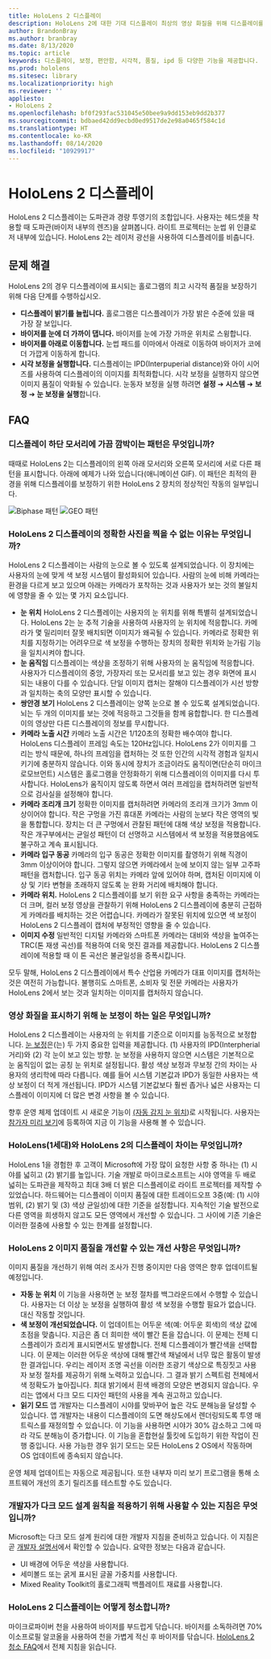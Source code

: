 ```yaml
---
title: HoloLens 2 디스플레이
description: HoloLens 2에 대한 기대 디스플레이 최상의 영상 화질을 위해 디스플레이를 구성하기 위한 지침입니다.
author: BrandonBray
ms.author: branbray
ms.date: 8/13/2020
ms.topic: article
keywords: 디스플레이, 보정, 편안함, 시각적, 품질, ipd 등 다양한 기능을 제공합니다.
ms.prod: hololens
ms.sitesec: library
ms.localizationpriority: high
ms.reviewer: ''
appliesto:
- HoloLens 2
ms.openlocfilehash: bf0f293fac531045e50bee9a9dd153eb9dd2b377
ms.sourcegitcommit: bdbaed42dd9ecbd0ed9517de2e98a0465f584c1d
ms.translationtype: HT
ms.contentlocale: ko-KR
ms.lasthandoff: 08/14/2020
ms.locfileid: "10929917"
---
```

# HoloLens 2 디스플레이

HoloLens 2 디스플레이는 도파관과 경량 투영기의 조합입니다. 사용자는 헤드셋을 착용할 때 도파관(바이저 내부의 렌즈)을 살펴봅니다. 라이트 프로젝터는 눈썹 위 인클로저 내부에 있습니다. HoloLens 2는 레이저 광선을 사용하여 디스플레이를 비춥니다.

## 문제 해결

HoloLens 2의 경우 디스플레이에 표시되는 홀로그램의 최고 시각적 품질을 보장하기 위해 다음 단계를 수행하십시오.

* **디스플레이 밝기를 늘립니다.** 홀로그램은 디스플레이가 가장 밝은 수준에 있을 때 가장 잘 보입니다.
* **바이저를 눈에 더 가까이 댑니다.** 바이저를 눈에 가장 가까운 위치로 스윙합니다.
* **바이저를 아래로 이동합니다.** 눈썹 패드를 이마에서 아래로 이동하여 바이저가 코에 더 가깝게 이동하게 합니다.
* **시각 보정을 실행합니다.** 디스플레이는 IPD(Interpuperial distance)와 아이 시어즈를 사용하여 디스플레이의 이미지를 최적화합니다. 시각 보정을 실행하지 않으면 이미지 품질이 악화될 수 있습니다. 눈동자 보정을 실행 하려면 **설정** ➔ **시스템** ➔ **보정** ➔ **눈 보정을 실행**합니다.

## FAQ

### 디스플레이 하단 모서리에 가끔 깜박이는 패턴은 무엇입니까?

때때로 HoloLens 2는 디스플레이의 왼쪽 아래 모서리와 오른쪽 모서리에 서로 다른 패턴을 표시합니다. 아래에 예제가 나와 있습니다(애니메이션 GIF). 이 패턴은 최적의 환경을 위해 디스플레이를 보정하기 위한 HoloLens 2 장치의 정상적인 작동의 일부입니다.

![Biphase 패턴](./images/DAT-Biphase-Fiducial.gif) ![GEO 패턴](./images/DAT-GEO-Fiducial.gif)

### HoloLens 2 디스플레이의 정확한 사진을 찍을 수 없는 이유는 무엇입니까?

HoloLens 2 디스플레이는 사람의 눈으로 볼 수 있도록 설계되었습니다. 이 장치에는 사용자의 눈에 맞게 색 보정 시스템이 활성화되어 있습니다. 사람의 눈에 비해 카메라는 환경을 다르게 보고 있으며 아래는 카메라가 포착하는 것과 사용자가 보는 것의 불일치에 영향을 줄 수 있는 몇 가지 요소입니다.

* **눈 위치** HoloLens 2 디스플레이는 사용자의 눈 위치를 위해 특별히 설계되었습니다. HoloLens 2는 눈 추적 기술을 사용하여 사용자의 눈 위치에 적응합니다. 카메라가 몇 밀리미터 잘못 배치되면 이미지가 왜곡될 수 있습니다. 카메라로 정확한 위치를 지정하기는 어려우므로 색 보정을 수행하는 장치의 정확한 위치와 눈가림 기능을 일치시켜야 합니다.
* **눈 움직임** 디스플레이는 색상을 조정하기 위해 사용자의 눈 움직임에 적응합니다. 사용자가 디스플레이의 중앙, 가장자리 또는 모서리를 보고 있는 경우 화면에 표시되는 내용이 다를 수 있습니다. 단일 이미지 캡처는 잘해야 디스플레이가 시선 방향과 일치하는 축의 모양만 표시할 수 있습니다.
* **쌍안경 보기** HoloLens 2 디스플레이는 양쪽 눈으로 볼 수 있도록 설계되었습니다. 뇌는 두 개의 이미지를 보는 것에 적응하고 그것들을 함께 융합합니다. 한 디스플레이의 영상만 다른 디스플레이의 정보를 무시합니다.
* **카메라 노출 시간** 카메라 노출 시간은 1/120초의 정확한 배수여야 합니다. HoloLens 디스플레이 프레임 속도는 120Hz입니다. HoloLens 2가 이미지를 그리는 방식 때문에, 하나의 프레임을 캡처하는 것 또한 인간의 시각적 경험과 일치시키기에 충분하지 않습니다. 이와 동시에 장치가 조금이라도 움직이면(단순히 마이크로모브먼트) 시스템은 홀로그램을 안정화하기 위해 디스플레이의 이미지를 다시 투사합니다. HoloLens가 움직이지 않도록 하면서 여러 프레임을 캡처하려면 일반적으로 검사실을 설정해야 합니다.
* **카메라 조리개 크기** 정확한 이미지를 캡처하려면 카메라의 조리개 크기가 3mm 이상이어야 합니다. 작은 구멍을 가진 휴대폰 카메라는 사람의 눈보다 작은 영역의 빛을 통합합니다. 장치는 더 큰 구멍에서 관찰된 패턴에 대해 색상 보정을 적용합니다. 작은 개구부에서는 균일성 패턴이 더 선명하고 시스템에서 색 보정을 적용했음에도 불구하고 계속 표시됩니다.
* **카메라 입구 동공** 카메라의 입구 동공은 정확한 이미지를 촬영하기 위해 직경이 3mm 이상이어야 합니다. 그렇지 않으면 카메라에서 눈에 보이지 않는 일부 고주파 패턴을 캡처합니다. 입구 동공 위치는 카메라 앞에 있어야 하며, 캡처된 이미지에 이상 및 기타 변형을 초래하지 않도록 눈 완화 거리에 배치해야 합니다.
* **카메라 위치.** HoloLens 2 디스플레이를 보기 위한 요구 사항을 충족하는 카메라는 더 크며, 컬러 보정 영상을 관찰하기 위해 HoloLens 2 디스플레이에 충분히 근접하게 카메라를 배치하는 것은 어렵습니다. 카메라가 잘못된 위치에 있으면 색 보정이 HoloLens 2 디스플레이 캡처에 부정적인 영향을 줄 수 있습니다.
* **이미지 수정** 일반적인 디지털 카메라와 스마트폰 카메라는 대비와 색상을 높여주는 TRC(톤 재생 곡선)를 적용하여 더욱 멋진 결과를 제공합니다. HoloLens 2 디스플레이에 적용할 때 이 톤 곡선은 불균일성을 증폭시킵니다.

모두 말해, HoloLens 2 디스플레이에서 특수 산업용 카메라가 대표 이미지를 캡처하는 것은 여전히 가능합니다. 불행히도 스마트폰, 소비자 및 전문 카메라는 사용자가 HoloLens 2에서 보는 것과 일치하는 이미지를 캡처하지 않습니다.

### 영상 화질을 표시하기 위해 눈 보정이 하는 일은 무엇입니까?

HoloLens 2 디스플레이는 사용자의 눈 위치를 기준으로 이미지를 능동적으로 보정합니다. [눈 보정](hololens-calibration.md)은(는) 두 가지 중요한 입력을 제공합니다. (1) 사용자의 IPD(Interpherial 거리)와 (2) 각 눈이 보고 있는 방향. 눈 보정을 사용하지 않으면 시스템은 기본적으로 눈 움직임이 없는 공칭 눈 위치로 설정됩니다. 활성 색상 보정과 무보정 간의 차이는 사용자의 생리학에 따라 다릅니다. 예를 들어 시스템 기본값과 IPD가 동일한 사용자는 색상 보정이 더 적게 개선됩니다. IPD가 시스템 기본값보다 훨씬 좁거나 넓은 사용자는 디스플레이 이미지에 더 많은 변경 사항을 볼 수 있습니다.

향후 운영 체제 업데이트 시 새로운 기능이 [(자동 감지 눈 위치](hololens-insider.md#auto-eye-position-support))로 시작됩니다. 사용자는 [참가자 미리 보기](hololens-insider.md)에 등록하여 지금 이 기능을 사용해 볼 수 있습니다.

### HoloLens(1세대)와 HoloLens 2의 디스플레이 차이는 무엇입니까?

HoloLens 1을 경험한 후 고객이 Microsoft에 가장 많이 요청한 사항 중 하나는 (1) 시야를 넓히고 (2) 밝기를 높입니다. 기술 개발로 마이크로소프트는 시야 영역을 두 배로 넓히는 도파관을 제작하고 최대 3배 더 밝은 디스플레이로 라이트 프로젝터를 제작할 수 있었습니다. 하드웨어는 디스플레이 이미지 품질에 대한 트레이드오프 3중(예: (1) 시야 범위, (2) 밝기 및 (3) 색상 균일성)에 대한 기준을 설정합니다. 지속적인 기술 발전으로 다른 영역을 희생하지 않고도 모든 영역에서 개선할 수 있습니다. 그 사이에 기존 기술은 이러한 절충에 사용할 수 있는 한계를 설정합니다.

### HoloLens 2 이미지 품질을 개선할 수 있는 개선 사항은 무엇입니까?

이미지 품질을 개선하기 위해 여러 조사가 진행 중이지만 다음 영역은 향후 업데이트될 예정입니다.

* **자동 눈 위치** 이 기능을 사용하면 눈 보정 절차를 백그라운드에서 수행할 수 있습니다. 사용자는 더 이상 눈 보정을 실행하여 활성 색 보정을 수행할 필요가 없습니다. 대신 작동할 것입니다.
* **색 보정이 개선되었습니다.** 이 업데이트는 어두운 색(예: 어두운 회색)의 색상 값에 초점을 맞춥니다. 지금은 좀 더 희미한 색이 빨간 톤을 잡습니다. 이 문제는 전체 디스플레이가 흐리게 표시되면서도 발생합니다. 전체 디스플레이가 빨간색을 선택합니다. 이 문제는 이러한 어두운 색상에 대해 빨간색 채널에서 너무 많은 활동이 발생한 결과입니다. 우리는 레이저 조명 곡선을 이러한 조광기 색상으로 특징짓고 사용자 보정 절차를 제공하기 위해 노력하고 있습니다. 그 결과 밝기 스펙트럼 전체에서 색 정확도가 높아집니다. 최대 밝기에서 흰색 배경의 모양은 변경되지 않습니다. 우리는 앱에서 다크 모드 디자인 패턴의 사용을 계속 권고하고 있습니다.
* **읽기 모드** 앱 개발자는 디스플레이 시야를 맞바꾸어 높은 각도 분해능을 달성할 수 있습니다. 앱 개발자는 내용이 디스플레이의 도면 해상도에서 렌더링되도록 투영 매트릭스를 재정의할 수 있습니다. 이 기능을 사용하면 시야가 30% 감소하고 그에 따라 각도 분해능이 증가합니다. 이 기능을 혼합현실 툴킷에 도입하기 위한 작업이 진행 중입니다. 사용 가능한 경우 읽기 모드는 모든 HoloLens 2 OS에서 작동하며 OS 업데이트에 종속되지 않습니다.

운영 체제 업데이트는 자동으로 제공됩니다. 또한 내부자 미리 보기 프로그램을 통해 소프트웨어 개선의 초기 릴리즈를 테스트할 수도 있습니다.

### 개발자가 다크 모드 설계 원칙을 적용하기 위해 사용할 수 있는 지침은 무엇입니까?

Microsoft는 다크 모드 설계 원리에 대한 개발자 지침을 준비하고 있습니다. 이 지침은 곧 [개발자 설명서](https://docs.microsoft.com/windows/mixed-reality/)에서 확인할 수 있습니다. 요약한 정보는 다음과 같습니다.

* UI 배경에 어두운 색상을 사용합니다.
* 세미볼드 또는 굵게 표시된 글꼴 가중치를 사용합니다.
* Mixed Reality Toolkit의 홀로그래픽 백플레이트 재료를 사용합니다.

### HoloLens 2 디스플레이는 어떻게 청소합니까?

마이크로파이버 천을 사용하여 바이저를 부드럽게 닦습니다. 바이저를 소독하려면 70% 이소프로필 알코올을 사용하여 천을 가볍게 적신 후 바이저를 닦습니다. [HoloLens 2 청소 FAQ](hololens2-maintenance.md)에서 전체 지침을 읽습니다.
